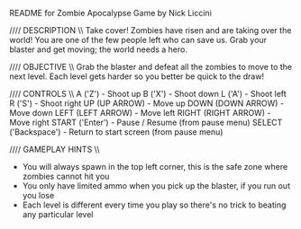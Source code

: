 README for Zombie Apocalypse Game by Nick Liccini

//// DESCRIPTION \\\\
Take cover! Zombies have risen and are taking over the world! You are 
	one of the few people left who can save us. Grab your blaster and 
	get moving; the world needs a hero.


//// OBJECTIVE \\\\
Grab the blaster and defeat all the zombies to move to the next level.
Each level gets harder so you better be quick to the draw!


//// CONTROLS \\\\
A ('Z') 				-	Shoot up
B ('X') 				- 	Shoot down
L ('A') 				-	Shoot left
R ('S') 				-	Shoot right
UP (UP ARROW)			-	Move up
DOWN (DOWN ARROW)		-	Move down
LEFT (LEFT ARROW)		-	Move left
RIGHT (RIGHT ARROW)		-	Move right
START ('Enter')			- 	Pause / Resume (from pause menu)
SELECT ('Backspace') 	-	Return to start screen (from pause menu)


//// GAMEPLAY HINTS \\\\
- You will always spawn in the top left corner, this is the safe zone 
	where zombies cannot hit you
- You only have limited ammo when you pick up the blaster, if you run 
	out you lose
- Each level is different every time you play so there's no trick to 
	beating any particular level
